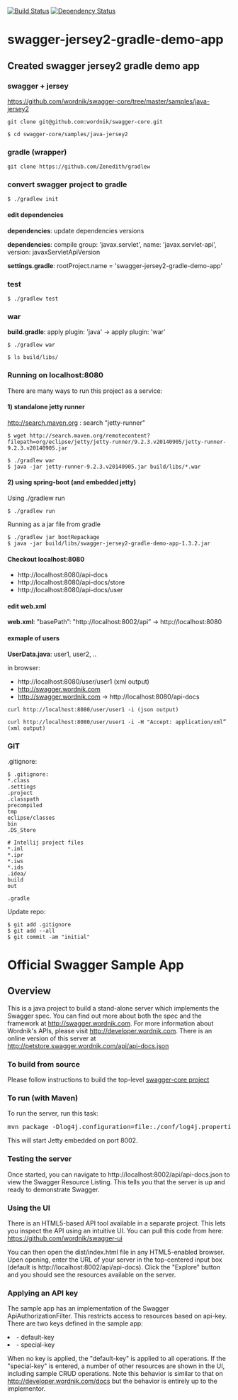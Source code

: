 [![Build Status](https://travis-ci.org/Zenedith/swagger-jersey2-gradle-demo-app.png)](https://travis-ci.org/Zenedith/swagger-jersey2-gradle-demo-app)
[![Dependency Status](http://mohi.io/github/Zenedith/swagger-jersey2-gradle-demo-app.svg)](http://mohi.io/github/Zenedith/swagger-jersey2-gradle-demo-app)
# swagger-jersey2-gradle-demo-app
## Created swagger jersey2 gradle demo app

### swagger + jersey
https://github.com/wordnik/swagger-core/tree/master/samples/java-jersey2

```
git clone git@github.com:wordnik/swagger-core.git
```

```
$ cd swagger-core/samples/java-jersey2
```

### gradle (wrapper)

```
git clone https://github.com/Zenedith/gradlew
```

### convert swagger project to gradle

```
$ ./gradlew init
```
#### edit dependencies
**dependencies**: update dependencies versions

**dependencies**: compile group: 'javax.servlet', name: 'javax.servlet-api', version: javaxServletApiVersion

**settings.gradle**:  rootProject.name = 'swagger-jersey2-gradle-demo-app'

### test

```
$ ./gradlew test
```

### war
**build.gradle**: apply plugin: 'java' -> apply plugin: 'war'

```
$ ./gradlew war
```

```
$ ls build/libs/
```

### Running on localhost:8080

There are many ways to run this project as a service:

#### 1) standalone jetty runner
http://search.maven.org : search "jetty-runner"

```
$ wget http://search.maven.org/remotecontent?filepath=org/eclipse/jetty/jetty-runner/9.2.3.v20140905/jetty-runner-9.2.3.v20140905.jar
```

```
$ ./gradlew war
$ java -jar jetty-runner-9.2.3.v20140905.jar build/libs/*.war
```

#### 2) using spring-boot (and embedded jetty)

Using ./gradlew run

```
$ ./gradlew run
```

Running as a jar file from gradle

```
$ ./gradlew jar bootRepackage
$ java -jar build/libs/swagger-jersey2-gradle-demo-app-1.3.2.jar
```

#### Checkout localhost:8080

* http://localhost:8080/api-docs
* http://localhost:8080/api-docs/store
* http://localhost:8080/api-docs/user

#### edit web.xml

**web.xml**: "basePath”: "http://localhost:8002/api” -> http://localhost:8080

#### exmaple of users
**UserData.java**: user1, user2, ..

in browser:

* http://localhost:8080/user/user1 (xml output)
* http://swagger.wordnik.com
* http://swagger.wordnik.com -> http://localhost:8080/api-docs

```
curl http://localhost:8080/user/user1 -i (json output)
```
```
curl http://localhost:8080/user/user1 -i -H "Accept: application/xml” (xml output)
```

### GIT
.gitignore:

```
$ .gitignore:
*.class
.settings
.project
.classpath
precompiled
tmp
eclipse/classes
bin
.DS_Store

# Intellij project files
*.iml
*.ipr
*.iws
*.ids
.idea/
build
out

.gradle
```

Update repo:

```
$ git add .gitignore
$ git add --all
$ git commit -am "initial"
```

# Official Swagger Sample App

## Overview
This is a java project to build a stand-alone server which implements the Swagger spec.  You can find out 
more about both the spec and the framework at http://swagger.wordnik.com.  For more information 
about Wordnik's APIs, please visit http://developer.wordnik.com.  There is an online version of this
server at http://petstore.swagger.wordnik.com/api/api-docs.json

### To build from source
Please follow instructions to build the top-level [swagger-core project](https://github.com/wordnik/swagger-core)

### To run (with Maven)
To run the server, run this task:
<pre>
mvn package -Dlog4j.configuration=file:./conf/log4j.properties jetty:run
</pre>

This will start Jetty embedded on port 8002.

### Testing the server
Once started, you can navigate to http://localhost:8002/api/api-docs.json to view the Swagger Resource Listing.
This tells you that the server is up and ready to demonstrate Swagger.

### Using the UI
There is an HTML5-based API tool available in a separate project.  This lets you inspect the API using an 
intuitive UI.  You can pull this code from here:  https://github.com/wordnik/swagger-ui

You can then open the dist/index.html file in any HTML5-enabled browser.  Upen opening, enter the
URL of your server in the top-centered input box (default is http://localhost:8002/api/api-docs).  Click the "Explore" 
button and you should see the resources available on the server.

### Applying an API key
The sample app has an implementation of the Swagger ApiAuthorizationFilter.  This restricts access to resources
based on api-key.  There are two keys defined in the sample app:

<li>- default-key</li>

<li>- special-key</li>

When no key is applied, the "default-key" is applied to all operations.  If the "special-key" is entered, a
number of other resources are shown in the UI, including sample CRUD operations.  Note this behavior is similar
to that on http://developer.wordnik.com/docs but the behavior is entirely up to the implementor.
